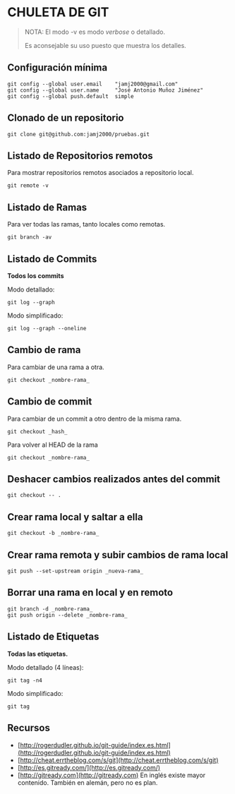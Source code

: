 # CHULETA DE GIT

> NOTA: El modo -v es modo _verbose_ o detallado.
>
> Es aconsejable su uso puesto que muestra los detalles.

## Configuración mínima

```
git config --global user.email    "jamj2000@gmail.com"
git config --global user.name     "José Antonio Muñoz Jiménez"
git config --global push.default  simple
```

## Clonado de un repositorio

```
git clone git@github.com:jamj2000/pruebas.git
```

## Listado de Repositorios remotos

Para mostrar repositorios remotos asociados a repositorio local.

```
git remote -v
```

## Listado de Ramas

Para ver todas las ramas, tanto locales como remotas.

```
git branch -av
```

## Listado de Commits

**Todos los commits**

Modo detallado:

```
git log --graph
```

Modo simplificado:

```
git log --graph --oneline
```

## Cambio de rama

Para cambiar de una rama a otra.

```
git checkout _nombre-rama_
```

## Cambio de commit

Para cambiar de un commit a otro dentro de la misma rama.

```
git checkout _hash_
```

Para volver al HEAD de la rama

```
git checkout _nombre-rama_
```

## Deshacer cambios realizados antes del commit

```
git checkout -- .
```

## Crear rama local y saltar a ella

```
git checkout -b _nombre-rama_
```

## Crear rama remota y subir cambios de rama local

```
git push --set-upstream origin _nueva-rama_
```

## Borrar una rama en local y en remoto

```
git branch -d _nombre-rama_
git push origin --delete _nombre-rama_
```

## Listado de Etiquetas

**Todas las etiquetas.**

Modo detallado \(4 líneas\):

```
git tag -n4
```

Modo simplificado:

```
git tag
```

## Recursos

* [http://rogerdudler.github.io/git-guide/index.es.html](http://rogerdudler.github.io/git-guide/index.es.html)
* [http://cheat.errtheblog.com/s/git](http://cheat.errtheblog.com/s/git)
* [http://es.gitready.com/](http://es.gitready.com/)
* [http://gitready.com](http://gitready.com)  En inglés existe mayor contenido. También en alemán, pero no es plan.



